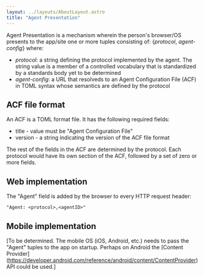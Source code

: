 ```yaml
---
layout: ../layouts/AboutLayout.astro
title: "Agent Presentation"
---
```


Agent Presentation is a mechanism wherein the person's browser/OS presents to the app/site one or more tuples consisting of: {*protocol*, *agent-config*} where:
- *protocol*: a string defining the protocol implemented by the agent. The string value is a member of a controlled vocabulary that is standardized by a standards body yet to be determined
- *agent-config*: a URL that resolveds to an Agent Configuration File (ACF) in TOML syntax whose semantics are defined by the protocol

## ACF file format

An ACF is a TOML format file. It has the following required fields:
- title - value must be 
"Agent Configuration File"
- version - a string indicating the version of the ACF file format

The rest of the fields in the ACF are determined by the protocol. Each protocol would have its own section of the ACF, followed by a set of zero or more fields.

## Web implementation

The "Agent" field is added by the browser to every HTTP request header:

    "Agent: <protocol>,<agentID>"

## Mobile implementation

[To be determined. The mobile OS (iOS, Android, etc.) needs to pass the "Agent" tuples to the app on startup. Perhaps on Android the  [Content Provider] (https://developer.android.com/reference/android/content/ContentProvider) API could be used.]
